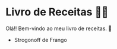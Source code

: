 # Livro de Receitas :man_cook:

Olá!! Bem-vindo ao meu livro de receitas. :wave:

- Strogonoff de Frango

